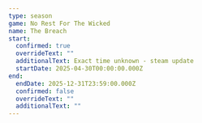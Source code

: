 ```yaml
---
type: season
game: No Rest For The Wicked
name: The Breach
start:
  confirmed: true
  overrideText: ""
  additionalText: Exact time unknown - steam update
  startDate: 2025-04-30T00:00:00.000Z
end:
  endDate: 2025-12-31T23:59:00.000Z
  confirmed: false
  overrideText: ""
  additionalText: ""
---
```

